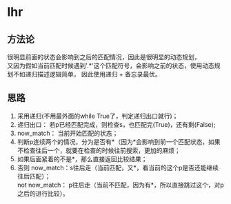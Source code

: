 # lhr
## 方法论
很明显前面的状态会影响到之后的匹配情况，因此是很明显的动态规划，  
又因为假如当前匹配时候遇到'.*'这个匹配符号，会影响之前的状态，使用动态规划不如递归描述逻辑简单，
因此使用递归 + 备忘录最优。

## 思路
1. 采用递归(不用最外面的while True了，判定递归出口就行)；
2. 递归出口： 若p已经匹配完成，则检查s，也匹配完(True)，还有剩(False);
3. now_match： 当前开始匹配的状态；
4. 判断p连续两个的情况，分为是否有*（因为*会影响到前一个匹配状态，如果不检查往后一个，就要在检查的时候往前搜索，更加的麻烦；
5. 如果后面紧着的不是*，那么直接返回比较结果；
6. 否则 now_match：s往后走（当前匹配，又*，看当前的这个p是否还能继续往后匹配）；  
not now_match： p往后走（当前不匹配，因为有*，所以直接跳过这个，对p之后的进行比较）。